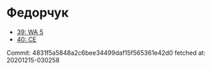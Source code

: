 # Федорчук
- [39: WA 5](39.md)
- [40: CE](40.md)

Commit: 4831f5a5848a2c6bee34499daf15f565361e42d0
 fetched at: 20201215-030258
